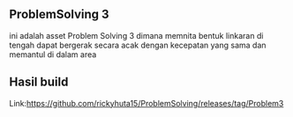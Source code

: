 ## ProblemSolving 3
ini adalah asset Problem Solving 3 dimana memnita bentuk linkaran di tengah dapat bergerak secara acak dengan kecepatan yang sama dan memantul di dalam area
## Hasil build
Link:https://github.com/rickyhuta15/ProblemSolving/releases/tag/Problem3

